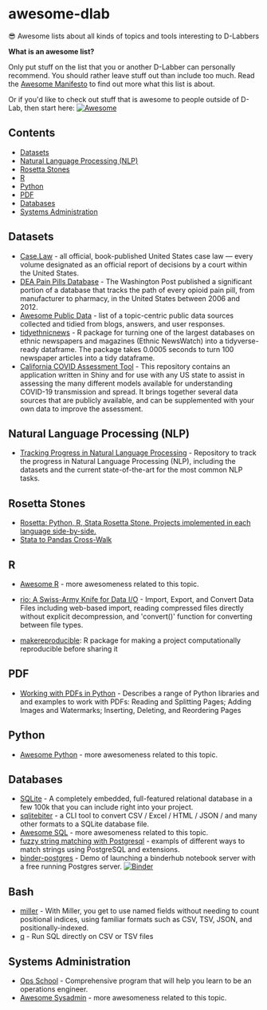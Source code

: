 # awesome-dlab
😎 Awesome lists about all kinds of topics and tools interesting to D-Labbers

**What is an awesome list?**

Only put stuff on the list that you or another D-Labber can personally recommend. You should rather leave stuff out than include too much. Read the [Awesome Manifesto](https://github.com/sindresorhus/awesome/blob/master/awesome.md) to find out more what this list is about.

Or if you'd like to check out stuff that is awesome to people outside of D-Lab, then start here: [![Awesome](https://awesome.re/badge.svg)](https://awesome.re)

## Contents

- [Datasets](#datasets)
- [Natural Language Processing (NLP)](#natural-language-processing-nlp)
- [Rosetta Stones](#rosetta-stones)
- [R](#r)
- [Python](#python)
- [PDF](#pdf)
- [Databases](#databases)
- [Systems Administration](#systems-administration)

## Datasets
* [Case.Law](https://case.law/) - all official, book-published United States case law — every volume designated as an official report of decisions by a court within the United States.
* [DEA Pain Pills Database](https://www.washingtonpost.com/national/2019/07/18/how-download-use-dea-pain-pills-database/) - The Washington Post published a significant portion of a database that tracks the path of every opioid pain pill, from manufacturer to pharmacy, in the United States between 2006 and 2012.
* [Awesome Public Data](https://github.com/awesomedata/awesome-public-datasets) - list of a topic-centric public data sources collected and tidied from blogs, answers, and user responses.
* [tidyethnicnews](https://github.com/jaeyk/tidyethnicnews) - R package for turning one of the largest databases on ethnic newspapers and magazines (Ethnic NewsWatch) into a tidyverse-ready dataframe. The package takes 0.0005 seconds to turn 100 newspaper articles into a tidy dataframe.
* [California COVID Assessment Tool](https://github.com/StateOfCalifornia/CalCAT) - This repository contains an application written in Shiny and for use with any US state to assist in assessing the many different models available for understanding COVID-19 transmission and spread. It brings together several data sources that are publicly available, and can be supplemented with your own data to improve the assessment.

## Natural Language Processing (NLP)
* [Tracking Progress in Natural Language Processing](https://github.com/sebastianruder/NLP-progress) - Repository to track the progress in Natural Language Processing (NLP), including the datasets and the current state-of-the-art for the most common NLP tasks.

## Rosetta Stones
* [Rosetta: Python, R, Stata Rosetta Stone. Projects implemented in each language side-by-side.](https://github.com/adamrossnelson/rosetta)
* [Stata to Pandas Cross-Walk](https://github.com/adamrossnelson/StataQuickReference/blob/master/spcrosswlk.md)

## R
* [Awesome R](https://github.com/qinwf/awesome-R#readme) - more awesomeness related to this topic.

* [rio: A Swiss-Army Knife for Data I/O](https://cran.r-project.org/web/packages/rio/vignettes/rio.html) - Import, Export, and Convert Data Files including web-based import, reading compressed files directly without explicit decompression, and 'convert()' function for converting between file types.

* [makereproducible](https://github.com/jaeyk/makereproducible): R package for making a project computationally reproducible before sharing it

## PDF
* [Working with PDFs in Python](https://stackabuse.com/working-with-pdfs-in-python-reading-and-splitting-pages/) - Describes a range of Python libraries and and examples to work with PDFs: Reading and Splitting Pages; Adding Images and Watermarks; Inserting, Deleting, and Reordering Pages

## Python
* [Awesome Python](https://github.com/vinta/awesome-python#readme) - more awesomeness related to this topic.

## Databases
* [SQLite](http://www.sqlite.org/) - A completely embedded, full-featured relational database in a few 100k that you can include right into your project.
* [sqlitebiter](https://github.com/thombashi/sqlitebiter) - a CLI tool to convert CSV / Excel / HTML / JSON / and many other formats to a SQLite database file.
* [Awesome SQL](https://github.com/danhuss/awesome-sql) - more awesomeness related to this topic.
* [fuzzy string matching with Postgresql](https://www.freecodecamp.org/news/fuzzy-string-matching-with-postgresql/) - exampls of different ways to match strings using PostgreSQL and extensions.
* [binder-postgres](https://github.com/ouseful-template-repos/binder-postgres) - Demo of launching a binderhub notebook server with a free running Postgres server. [![Binder](https://mybinder.org/badge_logo.svg)](https://mybinder.org/v2/gh/ouseful-template-repos/binder-postgres/master?filepath=notebooks%2FTest%20Databases.ipynb)

## Bash 
* [miller](https://github.com/johnkerl/miller) - With Miller, you get to use named fields without needing to count positional indices, using familiar formats such as CSV, TSV, JSON, and positionally-indexed.
* [q](https://github.com/harelba/q) - Run SQL directly on CSV or TSV files

## Systems Administration
* [Ops School](http://www.opsschool.org) - Comprehensive program that will help you learn to be an operations engineer.
* [Awesome Sysadmin](https://github.com/kahun/awesome-sysadmin) - more awesomeness related to this topic.
